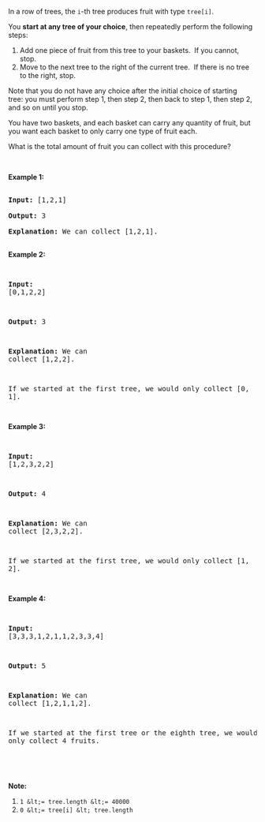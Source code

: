 In a row of trees, the `` i ``-th tree&nbsp;produces&nbsp;fruit with type&nbsp;`` tree[i] ``.

You __start at any tree&nbsp;of your choice__, then repeatedly perform the following steps:

1.   Add one piece of fruit from this tree to your baskets.&nbsp; If you cannot, stop.
2.   Move to the next tree to the right of the current tree.&nbsp; If there is no tree to the right, stop.

Note that you do not have any choice after the initial choice of starting tree:&nbsp;you must perform step 1, then step 2, then back to step 1, then step 2, and so on until you stop.

You have two baskets, and each basket can carry any quantity of fruit, but you want each basket to only carry one type of fruit each.

What is the total amount of fruit you can collect with this procedure?

&nbsp;

__Example 1:__

<pre>
<strong>Input: </strong><span id="example-input-1-1">[1,2,1]</span>
<strong>Output: </strong><span id="example-output-1">3</span>
<strong><span>Explanation: </span></strong><span>We can collect [1,2,1].</span>
</pre>

<div>
<p><strong>Example 2:</strong></p>
<pre>
<strong>Input: </strong><span id="example-input-2-1">[0,1,2,2]</span>
<strong>Output: </strong><span id="example-output-2">3
</span><strong><span>Explanation: </span></strong><span>We can collect [1,2,2].
If we started at the first tree, we would only collect [0, 1].</span>
</pre>
<div>
<p><strong>Example 3:</strong></p>
<pre>
<strong>Input: </strong><span id="example-input-3-1">[1,2,3,2,2]</span>
<strong>Output: </strong><span id="example-output-3">4
</span><strong><span>Explanation: </span></strong><span>We can collect [2,3,2,2].</span>
<span>If we started at the first tree, we would only collect [1, 2].</span>
</pre>
<div>
<p><strong>Example 4:</strong></p>
<pre>
<strong>Input: </strong><span id="example-input-4-1">[3,3,3,1,2,1,1,2,3,3,4]</span>
<strong>Output: </strong>5<span id="example-output-4">
</span><strong><span>Explanation: </span></strong><span>We can collect [1,2,1,1,2].</span>
<span>If we started at the first tree or the eighth tree, we would only collect 4 fruits.</span>
</pre>
<p>&nbsp;</p>
</div>
</div>
</div>

__Note:__

1.   `` 1 &lt;= tree.length &lt;= 40000 ``
2.   `` 0 &lt;= tree[i] &lt; tree.length ``